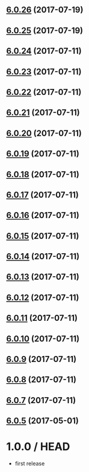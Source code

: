 <a name="6.0.26"></a>
## [6.0.26](https://github.com/cheminfo-js/test/compare/v6.0.25...v6.0.26) (2017-07-19)



<a name="6.0.25"></a>
## [6.0.25](https://github.com/cheminfo-js/test/compare/v6.0.24...v6.0.25) (2017-07-19)



<a name="6.0.24"></a>
## [6.0.24](https://github.com/cheminfo-js/test/compare/v6.0.23...v6.0.24) (2017-07-11)



<a name="6.0.23"></a>
## [6.0.23](https://github.com/cheminfo-js/test/compare/v6.0.22...v6.0.23) (2017-07-11)



<a name="6.0.22"></a>
## [6.0.22](https://github.com/cheminfo-js/test/compare/v6.0.21...v6.0.22) (2017-07-11)



<a name="6.0.21"></a>
## [6.0.21](https://github.com/cheminfo-js/test/compare/v6.0.20...v6.0.21) (2017-07-11)



<a name="6.0.20"></a>
## [6.0.20](https://github.com/cheminfo-js/test/compare/v6.0.19...v6.0.20) (2017-07-11)



<a name="6.0.19"></a>
## [6.0.19](https://github.com/cheminfo-js/test/compare/v6.0.18...v6.0.19) (2017-07-11)



<a name="6.0.18"></a>
## [6.0.18](https://github.com/cheminfo-js/test/compare/v6.0.17...v6.0.18) (2017-07-11)



<a name="6.0.17"></a>
## [6.0.17](https://github.com/cheminfo-js/test/compare/v6.0.16...v6.0.17) (2017-07-11)



<a name="6.0.16"></a>
## [6.0.16](https://github.com/cheminfo-js/test/compare/v6.0.15...v6.0.16) (2017-07-11)



<a name="6.0.15"></a>
## [6.0.15](https://github.com/cheminfo-js/test/compare/v6.0.14...v6.0.15) (2017-07-11)



<a name="6.0.14"></a>
## [6.0.14](https://github.com/cheminfo-js/test/compare/v6.0.13...v6.0.14) (2017-07-11)



<a name="6.0.13"></a>
## [6.0.13](https://github.com/cheminfo-js/test/compare/v6.0.12...v6.0.13) (2017-07-11)



<a name="6.0.12"></a>
## [6.0.12](https://github.com/cheminfo-js/test/compare/v6.0.11...v6.0.12) (2017-07-11)



<a name="6.0.11"></a>
## [6.0.11](https://github.com/cheminfo-js/test/compare/v6.0.10...v6.0.11) (2017-07-11)



<a name="6.0.10"></a>
## [6.0.10](https://github.com/cheminfo-js/test/compare/v6.0.9...v6.0.10) (2017-07-11)



<a name="6.0.9"></a>
## [6.0.9](https://github.com/cheminfo-js/test/compare/v6.0.8...v6.0.9) (2017-07-11)



<a name="6.0.8"></a>
## [6.0.8](https://github.com/cheminfo-js/test/compare/v6.0.7...v6.0.8) (2017-07-11)



<a name="6.0.7"></a>
## [6.0.7](https://github.com/cheminfo-js/test/compare/v6.0.6...v6.0.7) (2017-07-11)



<a name="6.0.5"></a>
## [6.0.5](https://github.com/cheminfo-js/test/compare/v6.0.4...v6.0.5) (2017-05-01)



1.0.0 / HEAD
============

* first release
